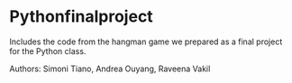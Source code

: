 # Pythonfinalproject

Includes the code from the hangman game we prepared as a final project for the Python class.

Authors: Simoni Tiano, Andrea Ouyang, Raveena Vakil
